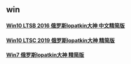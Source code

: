 
## win


#### [Win10 LTSB 2016 俄罗斯lopatkin大神 中文精简版](https://mokk731.github.io/BT-torrent/[emtrek.org]1607_ENTERPRISE-LTSB-2016_X86-X64_ZH-CN_2x1.torrent)

#### [Win10 LTSC 2019 俄罗斯lopatkin大神 精简版](https://mokk731.github.io/BT-torrent/[emtrek.org]17763.1012_Enterprise_LTSC_2019_X86-X64_EN-US_SM.torrent)


#### [Win7 俄罗斯lopatkin大神 精简版 ](https://mokk731.github.io/BT-torrent/[emtrek.org]7601.24540_Professional_7_SP1_x86-x64_ZH-CN_SM.torrent)

